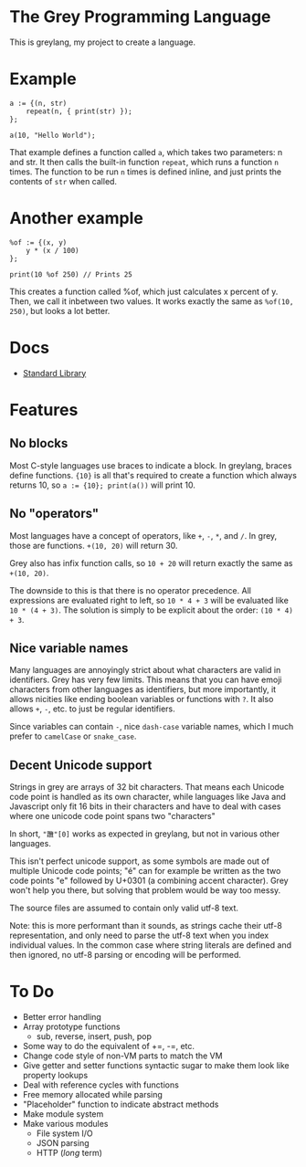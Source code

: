 # The Grey Programming Language

This is greylang, my project to create a language.

# Example

	a := {(n, str)
		repeat(n, { print(str) });
	};

	a(10, "Hello World");

That example defines a function called `a`, which takes two parameters: n and
str. It then calls the built-in function `repeat`, which runs a function `n`
times. The function to be run `n` times is defined inline, and just prints the
contents of `str` when called.

# Another example

	%of := {(x, y)
		y * (x / 100)
	};

	print(10 %of 250) // Prints 25

This creates a function called %of, which just calculates x percent of y. Then,
we call it inbetween two values. It works exactly the same as `%of(10, 250)`,
but looks a lot better.

# Docs

* [Standard Library](https://github.com/mortie/greylang/blob/master/stdlib.md)

# Features

## No blocks

Most C-style languages use braces to indicate a block. In greylang, braces
define functions. `{10}` is all that's required to create a function which
always returns 10, so `a := {10}; print(a())` will print 10.

## No "operators"

Most languages have a concept of operators, like `+`, `-`, `*`, and `/`. In
grey, those are functions. `+(10, 20)` will return 30.

Grey also has infix function calls, so `10 + 20` will return exactly the same
as `+(10, 20)`.

The downside to this is that there is no operator precedence. All expressions
are evaluated right to left, so `10 * 4 + 3` will be evaluated like
`10 * (4 + 3)`. The solution is simply to be explicit about the order:
`(10 * 4) + 3`.

## Nice variable names

Many languages are annoyingly strict about what characters are valid in
identifiers. Grey has very few limits. This means that you can have emoji
characters from other languages as identifiers, but more importantly, it allows
nicities like ending boolean variables or functions with `?`. It also allows
`+`, `-`, etc. to just be regular identifiers.

Since variables can contain `-`, nice `dash-case` variable names, which I much
prefer to `camelCase` or `snake_case`.

## Decent Unicode support

Strings in grey are arrays of 32 bit characters. That means each Unicode
code point is handled as its own character, while languages like Java and
Javascript only fit 16 bits in their characters and have to deal with cases
where one unicode code point spans two "characters"

In short, `"𨈇"[0]` works as expected in greylang, but not in various other
languages.

This isn't perfect unicode support, as some symbols are made out of multiple
Unicode code points; "é" can for example be written as the two code points "e"
followed by U+0301 (a combining accent character). Grey won't help you there,
but solving that problem would be way too messy.

The source files are assumed to contain only valid utf-8 text.

Note: this is more performant than it sounds, as strings cache their utf-8
representation, and only need to parse the utf-8 text when you index individual
values. In the common case where string literals are defined and then ignored,
no utf-8 parsing or encoding will be performed. 

# To Do

* Better error handling
* Array prototype functions
	* sub, reverse, insert, push, pop
* Some way to do the equivalent of +=, -=, etc.
* Change code style of non-VM parts to match the VM
* Give getter and setter functions syntactic sugar to make them look like
  property lookups
* Deal with reference cycles with functions
* Free memory allocated while parsing
* "Placeholder" function to indicate abstract methods
* Make module system
* Make various modules
	* File system I/O
	* JSON parsing
	* HTTP (_long_ term)
